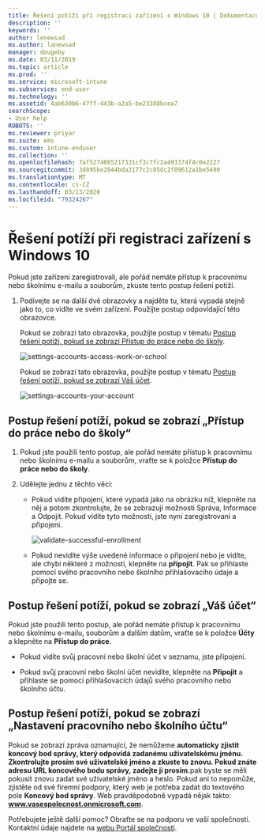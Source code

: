 ```yaml
---
title: Řešení potíží při registraci zařízení s Windows 10 | Dokumentace Microsoftu
description: ''
keywords: ''
author: lenewsad
ms.author: lanewsad
manager: dougeby
ms.date: 03/11/2019
ms.topic: article
ms.prod: ''
ms.service: microsoft-intune
ms.subservice: end-user
ms.technology: ''
ms.assetid: 4ab630b6-47ff-443b-a2a5-be23388bcea7
searchScope:
- User help
ROBOTS: ''
ms.reviewer: priyar
ms.suite: ems
ms.custom: intune-enduser
ms.collection: ''
ms.openlocfilehash: 7af5274065217331cf3c7fc2a493374f4c0e2227
ms.sourcegitcommit: 3d895be2844bda2177c2c85dc2f09612a1be5490
ms.translationtype: MT
ms.contentlocale: cs-CZ
ms.lasthandoff: 03/13/2020
ms.locfileid: "79324267"
---
```

# <a name="troubleshoot-your-windows-10-device-enrollment"></a>Řešení potíží při registraci zařízení s Windows 10
Pokud jste zařízení zaregistrovali, ale pořád nemáte přístup k pracovnímu nebo školnímu e-mailu a souborům, zkuste tento postup řešení potíží.  

1. Podívejte se na další dvě obrazovky a najděte tu, která vypadá stejně jako to, co vidíte ve svém zařízení. Použijte postup odpovídající této obrazovce.

    Pokud se zobrazí tato obrazovka, použijte postup v tématu [Postup řešení potíží, pokud se zobrazí Přístup do práce nebo do školy](#troubleshooting-steps-to-follow-if-you-see-access-work-or-school).

    ![settings-accounts-access-work-or-school](./media/w10-enroll-rs1-connect-to-work-or-school.png)

    Pokud se zobrazí tato obrazovka, použijte postup v tématu [Postup řešení potíží, pokud se zobrazí Váš účet](#troubleshooting-steps-to-follow-if-you-see-your-account).

    ![settings-accounts-your-account](./media/W10-enroll-2-accounts-your-account.png)

## <a name="troubleshooting-steps-to-follow-if-you-see-access-work-or-school"></a>Postup řešení potíží, pokud se zobrazí „Přístup do práce nebo do školy“

1. Pokud jste použili tento postup, ale pořád nemáte přístup k pracovnímu nebo školnímu e-mailu a souborům, vraťte se k položce **Přístup do práce nebo do školy**.

2. Udělejte jednu z těchto věcí:

   - Pokud vidíte připojení, které vypadá jako na obrázku níž, klepněte na něj a potom zkontrolujte, že se zobrazují možnosti Správa, Informace a Odpojit. Pokud vidíte tyto možnosti, jste nyní zaregistrovaní a připojeni.

     ![validate-successful-enrollment](./media/w10-enroll-rs1-validate-successful-enrollment.png)

   - Pokud nevidíte výše uvedené informace o připojení nebo je vidíte, ale chybí některé z možností, klepněte na **připojit**. Pak se přihlaste pomocí svého pracovního nebo školního přihlašovacího údaje a připojte se.  

## <a name="troubleshooting-steps-to-follow-if-you-see-your-account"></a>Postup řešení potíží, pokud se zobrazí „Váš účet“

Pokud jste použili tento postup, ale pořád nemáte přístup k pracovnímu nebo školnímu e-mailu, souborům a dalším datům, vraťte se k položce **Účty** a klepněte na **Přístup do práce**.

- Pokud vidíte svůj pracovní nebo školní účet v seznamu, jste připojeni.  

- Pokud svůj pracovní nebo školní účet nevidíte, klepněte na **Připojit** a přihlaste se pomocí přihlašovacích údajů svého pracovního nebo školního účtu.

## <a name="troubleshooting-steps-to-follow-if-you-see-set-up-a-work-or-school-account"></a>Postup řešení potíží, pokud se zobrazí „Nastavení pracovního nebo školního účtu“

Pokud se zobrazí zpráva oznamující, že nemůžeme <strong>automaticky zjistit koncový bod správy, který odpovídá zadanému uživatelskému jménu. Zkontrolujte prosím své uživatelské jméno a zkuste to znovu. Pokud znáte adresu URL koncového bodu správy, zadejte ji prosím.</strong>pak byste se měli pokusit znovu zadat své uživatelské jméno a heslo. Pokud ani to nepomůže, zjistěte od své firemní podpory, který web je potřeba zadat do textového pole <strong>Koncový bod správy</strong>. Web pravděpodobně vypadá nějak takto: <strong>www.vasespolecnost.onmicrosoft.com</strong>.

Potřebujete ještě další pomoc? Obraťte se na podporu ve vaší společnosti. Kontaktní údaje najdete na [webu Portál společnosti](https://go.microsoft.com/fwlink/?linkid=2010980).
